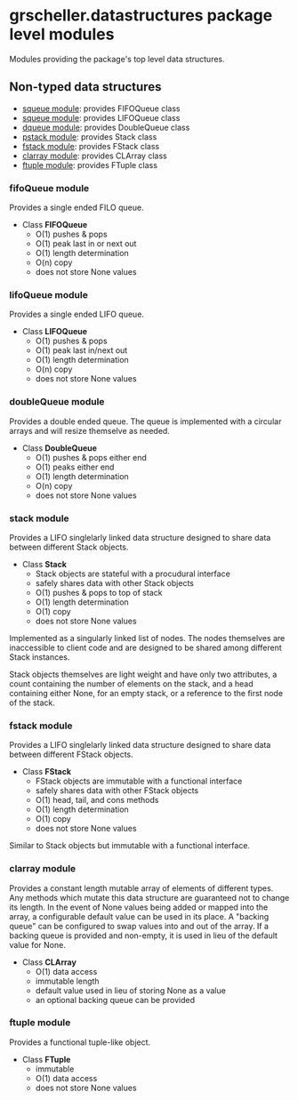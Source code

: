 # grscheller.datastructures package level modules

Modules providing the package's top level data structures.

## Non-typed data structures

* [squeue module](#fifoQueue-module): provides FIFOQueue class
* [squeue module](#lifoQueue-module): provides LIFOQueue class
* [dqueue module](#doubleQueue-module): provides DoubleQueue class
* [pstack module](#stack-module): provides Stack class
* [fstack module](#fstack-module): provides FStack class
* [clarray module](#clarray-module): provides CLArray class
* [ftuple module](#ftuple-module): provides FTuple class

### fifoQueue module

Provides a single ended FILO queue.

* Class **FIFOQueue**
  * O(1) pushes & pops
  * O(1) peak last in or next out
  * O(1) length determination
  * O(n) copy
  * does not store None values

### lifoQueue module

Provides a single ended LIFO queue.

* Class **LIFOQueue**
  * O(1) pushes & pops
  * O(1) peak last in/next out
  * O(1) length determination
  * O(n) copy
  * does not store None values

### doubleQueue module

Provides a double ended queue. The queue is implemented with a circular
arrays and will resize themselve as needed.

* Class **DoubleQueue**
  * O(1) pushes & pops either end
  * O(1) peaks either end
  * O(1) length determination
  * O(n) copy
  * does not store None values

### stack module

Provides a LIFO singlelarly linked data structure designed to share
data between different Stack objects.

* Class **Stack**
  * Stack objects are stateful with a procudural interface
  * safely shares data with other Stack objects
  * O(1) pushes & pops to top of stack
  * O(1) length determination
  * O(1) copy
  * does not store None values

Implemented as a singularly linked list of nodes. The nodes themselves
are inaccessible to client code and are designed to be shared among
different Stack instances.

Stack objects themselves are light weight and have only two attributes,
a count containing the number of elements on the stack, and a head
containing either None, for an empty stack, or a reference to the first
node of the stack.

### fstack module

Provides a LIFO singlelarly linked data structure designed to share
data between different FStack objects.

* Class **FStack**
  * FStack objects are immutable with a functional interface
  * safely shares data with other FStack objects
  * O(1) head, tail, and cons methods
  * O(1) length determination
  * O(1) copy
  * does not store None values

Similar to Stack objects but immutable with a functional interface.

### clarray module

Provides a constant length mutable array of elements of different types.
Any methods which mutate this data structure are guaranteed not to
change its length. In the event of None values being added or mapped
into the array, a configurable default value can be used in its place.
A "backing queue" can be configured to swap values into and out of the
array. If a backing queue is provided and non-empty, it is used in lieu
of the default value for None.

* Class **CLArray**
  * O(1) data access
  * immutable length
  * default value used in lieu of storing None as a value
  * an optional backing queue can be provided

### ftuple module

Provides a functional tuple-like object.

* Class **FTuple**
  * immutable
  * O(1) data access
  * does not store None values
